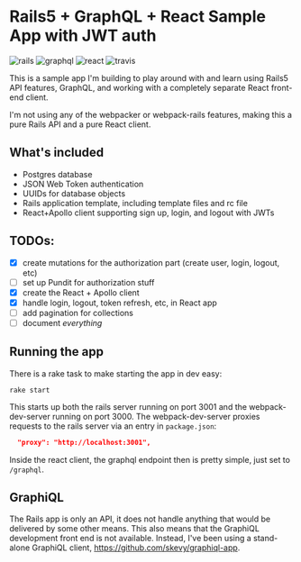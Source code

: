 # Rails5 + GraphQL + React Sample App with JWT auth


![rails](https://img.shields.io/badge/server-rails-red.svg)
![graphql](https://img.shields.io/badge/api-graphql-663399.svg)
![react](https://img.shields.io/badge/client-react-blue.svg)
![travis](https://img.shields.io/travis/tamouse/r5_graphql_react.svg)


This is a sample app I'm building to play around with and learn using
Rails5 API features, GraphQL, and working with a completely separate
React front-end client.

I'm not using any of the webpacker or webpack-rails features, making
this a pure Rails API and a pure React client.

## What's included

- Postgres database
- JSON Web Token authentication
- UUIDs for database objects
- Rails application template, including template files and rc file
- React+Apollo client supporting sign up, login, and logout with JWTs

## TODOs:

- [X] create mutations for the authorization part (create user, login,
  logout, etc)
- [ ] set up Pundit for authorization stuff
- [X] create the React + Apollo client
- [X] handle login, logout, token refresh, etc, in React app
- [ ] add pagination for collections
- [ ] document *everything*

## Running the app

There is a rake task to make starting the app in dev easy:

    rake start

This starts up both the rails server running on port 3001 and the
webpack-dev-server running on port 3000. The webpack-dev-server
proxies requests to the rails server via an entry in `package.json`:

```json
  "proxy": "http://localhost:3001",
```

Inside the react client, the graphql endpoint then is pretty simple,
just set to `/graphql`.

## GraphiQL

The Rails app is only an API, it does not handle anything that would
be delivered by some other means. This also means that the GraphiQL
development front end is not available. Instead, I've been using a
stand-alone GraphiQL client, <https://github.com/skevy/graphiql-app>.
